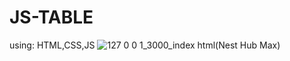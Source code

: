 # JS-TABLE
using: HTML,CSS,JS
![127 0 0 1_3000_index html(Nest Hub Max)](https://github.com/user-attachments/assets/7b0b831a-a163-4357-8c8b-bc98d6451fff)
